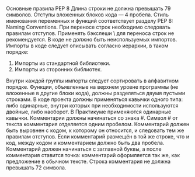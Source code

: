 Основные правила PEP 8
Длина строки не должна превышать 79 символов.
Отступы вложенных блоков кода — 4 пробела.
Стиль именования переменных и функций соответствует разделу PEP 8: Naming Conventions.
При переносе строк необходимо следовать правилам отступов.
Применять бэкслеши \ для переноса строк не рекомендуется.
В коде не должно быть неиспользуемых импортов.
Импорты в коде следует описывать согласно иерархии, в таком порядке:
1. Импорты из стандартной библиотеки.
2. Импорты из сторонних библиотек.

Внутри каждой группы импорты следует сортировать в алфавитном порядке.
Функции, объявленные на верхнем уровне программы (не вложенные в другие блоки кода), должны разделяться двумя пустыми строками.
В коде проекта должны применяться кавычки одного типа: либо одинарные, внутри которых при необходимости используются двойные, либо наоборот. В Практикуме применяются одинарные кавычки.
Комментарии должны начинаться со знака #. Символ # от текста комментария отделяется одним пробелом. Комментарий должен быть выровнен с кодом, к которому он относится, и следовать тем же правилам отступов.
Если комментарий размещён в той же строке, что и код, между кодом и комментарием должно быть два пробела.
Комментарий должен начинаться с заглавной буквы, а после комментария ставится точка: комментарий оформляется так же, как предложение в обычном тексте.
Строка комментария не должна превышать 72 символа.
